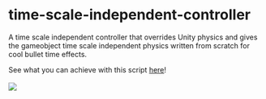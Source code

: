 # time-scale-independent-controller
A time scale independent controller that overrides Unity physics and gives the gameobject time scale independent physics written from scratch for cool bullet time effects.

See what you can achieve with this script [here](https://makra.itch.io/faster-than-light)! <br><br>
<img src = "Demo.gif">
